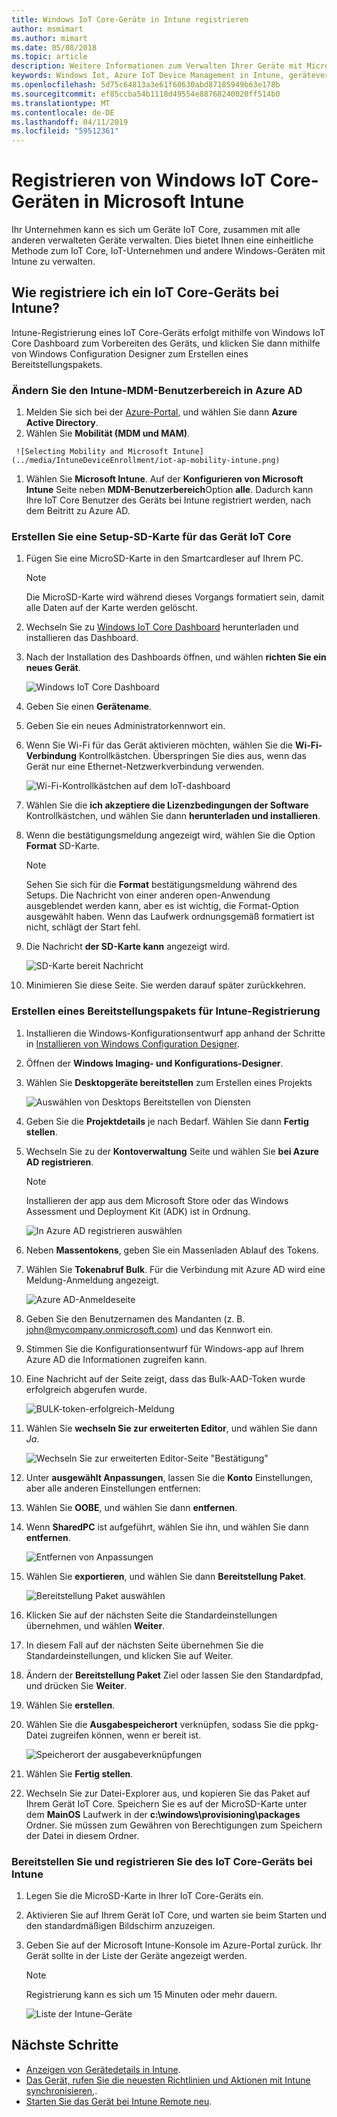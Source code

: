 ```yaml
---
title: Windows IoT Core-Geräte in Intune registrieren
author: msmimart
ms.author: mimart
ms.date: 05/08/2018
ms.topic: article
description: Weitere Informationen zum Verwalten Ihrer Geräte mit Microsoft Intune-Geräteverwaltung und Windows IoT.
keywords: Windows Iot, Azure IoT Device Management in Intune, geräteverwaltung
ms.openlocfilehash: 5d75c64813a3e61f60630abd87185949b63e178b
ms.sourcegitcommit: ef85ccba54b1118d49554e88768240020ff514b0
ms.translationtype: MT
ms.contentlocale: de-DE
ms.lasthandoff: 04/11/2019
ms.locfileid: "59512361"
---
```

# <a name="enrolling-windows-iot-core-devices-in-microsoft-intune"></a>Registrieren von Windows IoT Core-Geräten in Microsoft Intune

Ihr Unternehmen kann es sich um Geräte IoT Core, zusammen mit alle anderen verwalteten Geräte verwalten. Dies bietet Ihnen eine einheitliche Methode zum IoT Core, IoT-Unternehmen und andere Windows-Geräten mit Intune zu verwalten.

## <a name="how-do-i-enroll-an-iot-core-device-into-intune"></a>Wie registriere ich ein IoT Core-Geräts bei Intune?

Intune-Registrierung eines IoT Core-Geräts erfolgt mithilfe von Windows IoT Core Dashboard zum Vorbereiten des Geräts, und klicken Sie dann mithilfe von Windows Configuration Designer zum Erstellen eines Bereitstellungspakets.

### <a name="change-the-intune-mdm-user-scope-in-azure-ad"></a>Ändern Sie den Intune-MDM-Benutzerbereich in Azure AD

1. Melden Sie sich bei der [Azure-Portal](https://portal.azure.com), und wählen Sie dann **Azure Active Directory**.
2. Wählen Sie **Mobilität (MDM und MAM)**.


~~~
 ![Selecting Mobility and Microsoft Intune](../media/IntuneDeviceEnrollment/iot-ap-mobility-intune.png)
~~~
1. Wählen Sie **Microsoft Intune**. Auf der **Konfigurieren von Microsoft Intune** Seite neben **MDM-Benutzerbereich**Option **alle**. Dadurch kann Ihre IoT Core Benutzer des Geräts bei Intune registriert werden, nach dem Beitritt zu Azure AD.

### <a name="create-a-setup-sd-card-for-the-iot-core-device"></a>Erstellen Sie eine Setup-SD-Karte für das Gerät IoT Core
1. Fügen Sie eine MicroSD-Karte in den Smartcardleser auf Ihrem PC. 
     > [!NOTE]
     > Die MicroSD-Karte wird während dieses Vorgangs formatiert sein, damit alle Daten auf der Karte werden gelöscht.
2. Wechseln Sie zu [Windows IoT Core Dashboard](https://docs.microsoft.com/windows/iot-core/connect-your-device/iotdashboard) herunterladen und installieren das Dashboard.
3. Nach der Installation des Dashboards öffnen, und wählen **richten Sie ein neues Gerät**.

     ![Windows IoT Core Dashboard](../media/IntuneDeviceEnrollment/IoT-dashboard-my-devices.png)

4. Geben Sie einen **Gerätename**.
5. Geben Sie ein neues Administratorkennwort ein. 
6. Wenn Sie Wi-Fi für das Gerät aktivieren möchten, wählen Sie die **Wi-Fi-Verbindung** Kontrollkästchen. Überspringen Sie dies aus, wenn das Gerät nur eine Ethernet-Netzwerkverbindung verwenden.

     ![Wi-Fi-Kontrollkästchen auf dem IoT-dashboard](../media/IntuneDeviceEnrollment/IoT-dashboard-wifi-connection.png)

7. Wählen Sie die **ich akzeptiere die Lizenzbedingungen der Software** Kontrollkästchen, und wählen Sie dann **herunterladen und installieren**.
8. Wenn die bestätigungsmeldung angezeigt wird, wählen Sie die Option **Format** SD-Karte. 
     > [!NOTE]
     > Sehen Sie sich für die **Format** bestätigungsmeldung während des Setups. Die Nachricht von einer anderen open-Anwendung ausgeblendet werden kann, aber es ist wichtig, die Format-Option ausgewählt haben. Wenn das Laufwerk ordnungsgemäß formatiert ist nicht, schlägt der Start fehl.
9. Die Nachricht **der SD-Karte kann** angezeigt wird.

     ![SD-Karte bereit Nachricht](../media/IntuneDeviceEnrollment/IoT-dashboard-sd-card-ready.png)

10. Minimieren Sie diese Seite.  Sie werden darauf später zurückkehren.

### <a name="create-a-provisioning-package-for-intune-enrollment"></a>Erstellen eines Bereitstellungspakets für Intune-Registrierung
1. Installieren die Windows-Konfigurationsentwurf app anhand der Schritte in [Installieren von Windows Configuration Designer](https://docs.microsoft.com/windows/configuration/provisioning-packages/provisioning-install-icd).

2. Öffnen der **Windows Imaging- und Konfigurations-Designer**.
3. Wählen Sie **Desktopgeräte bereitstellen** zum Erstellen eines Projekts 

     ![Auswählen von Desktops Bereitstellen von Diensten](../media/IntuneDeviceEnrollment/iot-wcd-provision-desktop-devices.png)

4. Geben Sie die **Projektdetails** je nach Bedarf. Wählen Sie dann **Fertig stellen**.
5. Wechseln Sie zu der **Kontoverwaltung** Seite und wählen Sie **bei Azure AD registrieren**.
      > [!NOTE]
     > Installieren der app aus dem Microsoft Store oder das Windows Assessment und Deployment Kit (ADK) ist in Ordnung.

     ![In Azure AD registrieren auswählen](../media/IntuneDeviceEnrollment/iot-wcd-enroll-in-azure-ad.png)

6. Neben **Massentokens**, geben Sie ein Massenladen Ablauf des Tokens.
7. Wählen Sie **Tokenabruf Bulk**. Für die Verbindung mit Azure AD wird eine Meldung-Anmeldung angezeigt.

     ![Azure AD-Anmeldeseite](../media/IntuneDeviceEnrollment/iot-wcd-sign-in.png)

8. Geben Sie den Benutzernamen des Mandanten (z. B. john@mycompany.onmicrosoft.com) und das Kennwort ein.   
9. Stimmen Sie die Konfigurationsentwurf für Windows-app auf Ihrem Azure AD die Informationen zugreifen kann. 
10. Eine Nachricht auf der Seite zeigt, dass das Bulk-AAD-Token wurde erfolgreich abgerufen wurde.

     ![BULK-token-erfolgreich-Meldung](../media/IntuneDeviceEnrollment/iot-wcd-bulk-token-successful.png)

11. Wählen Sie **wechseln Sie zur erweiterten Editor**, und wählen Sie dann *Ja*.

     ![Wechseln Sie zur erweiterten Editor-Seite "Bestätigung"](../media/IntuneDeviceEnrollment/iot-wcd-switch-to-advanced-editor.png)

12. Unter **ausgewählt Anpassungen**, lassen Sie die **Konto** Einstellungen, aber alle anderen Einstellungen entfernen:
13. Wählen Sie **OOBE**, und wählen Sie dann **entfernen**.
14. Wenn **SharedPC** ist aufgeführt, wählen Sie ihn, und wählen Sie dann **entfernen**.

     ![Entfernen von Anpassungen](../media/IntuneDeviceEnrollment/iot-wcd-select-customizations.png)

15. Wählen Sie **exportieren**, und wählen Sie dann **Bereitstellung Paket**.

     ![Bereitstellung Paket auswählen](../media/IntuneDeviceEnrollment/iot-wcd-export-provisioning-package.png)

16. Klicken Sie auf der nächsten Seite die Standardeinstellungen übernehmen, und wählen **Weiter**.
17. In diesem Fall auf der nächsten Seite übernehmen Sie die Standardeinstellungen, und klicken Sie auf Weiter.
18. Ändern der **Bereitstellung Paket** Ziel oder lassen Sie den Standardpfad, und drücken Sie **Weiter**.
19. Wählen Sie **erstellen**.
20. Wählen Sie die **Ausgabespeicherort** verknüpfen, sodass Sie die ppkg-Datei zugreifen können, wenn er bereit ist.

     ![Speicherort der ausgabeverknüpfungen](../media/IntuneDeviceEnrollment/iot-wcd-all-done.png)

21. Wählen Sie **Fertig stellen**.
22. Wechseln Sie zur Datei-Explorer aus, und kopieren Sie das Paket auf Ihrem Gerät IoT Core. Speichern Sie es auf der MicroSD-Karte unter dem **MainOS** Laufwerk in der **c:\windows\provisioning\packages** Ordner.  Sie müssen zum Gewähren von Berechtigungen zum Speichern der Datei in diesem Ordner.

### <a name="provision-and-enroll-the-iot-core-device-in-intune"></a>Bereitstellen Sie und registrieren Sie des IoT Core-Geräts bei Intune
1. Legen Sie die MicroSD-Karte in Ihrer IoT Core-Geräts ein.
2. Aktivieren Sie auf Ihrem Gerät IoT Core, und warten sie beim Starten und den standardmäßigen Bildschirm anzuzeigen. 
3. Geben Sie auf der Microsoft Intune-Konsole im Azure-Portal zurück. Ihr Gerät sollte in der Liste der Geräte angezeigt werden.
     > [!NOTE]
     > Registrierung kann es sich um 15 Minuten oder mehr dauern.

     ![Liste der Intune-Geräte](../media/IntuneDeviceEnrollment/iot-ap-devices-after-enrollment.png)

## <a name="next-steps"></a>Nächste Schritte
- [Anzeigen von Gerätedetails in Intune](https://docs.microsoft.com/intune/device-inventory).
- [Das Gerät, rufen Sie die neuesten Richtlinien und Aktionen mit Intune synchronisieren,](https://docs.microsoft.com/intune/device-sync).
- [Starten Sie das Gerät bei Intune Remote neu](https://docs.microsoft.com/intune/device-restart).
